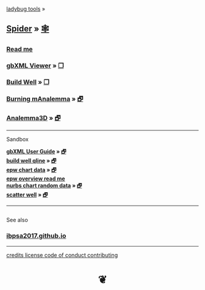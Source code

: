 <style>

#menu p { margin: 5px 0 ; }

h4 { margin: 0; }
</style>


[ladybug tools]( http://www.ladybug.tools ) &raquo;



## [Spider]( index.html ) &raquo; [&#x1f578;]( https://github.com/ladybug-tools/spider )


### [Read me]( #README.md )


### [gbXML Viewer]( #read-gbxml/README.md ) &raquo; [&#x2750;]( read-gbxml/gbxml-viewer/index.html "Open full screen" )


### [Build Well]( #build-well/README.md ) &raquo; [&#x2750;]( build-well/index.html "Open full screen" )


### [Burning mAnalemma]( #burning-manalemma-2017/README.md ) &raquo; [&#x1F5D7;]( burning-manalemma-2017/index.html "Run full screen" )


### [Analemma3D]( #analemma3d/README.md ) &raquo; [&#x1F5D7;]( analemma3d/index.html "Run full screen" )


*** 

Sandbox

#### [gbXML User Guide]( #sandbox/gbxml-user-guide/README.md ) &raquo; [&#x1F5D7;]( sandbox/gbxml-guide/index.html )

#### [build well qline]( #sandbox/build-well-qline/README.md) &raquo; [&#x1F5D7;]( http://www.ladybug.tools/spider/sandbox/build-well-qline/ "Run full screen" )


#### [epw chart data]( #sandbox/chart-epw-data/README.md ) &raquo; [&#x1F5D7;]( sandbox/chart-epw-data/index.html )

#### [epw overview read me]( #pages/readme-epw.md )

#### [nurbs chart random data]( #sandbox/nurbs-chart/README.md) &raquo; [&#x1F5D7;]( http://www.ladybug.tools/spider/sandbox/nurbs-chart/ "Run full screen" )

#### [scatter well]( #sandbox/scatter-well/README.md) &raquo; [&#x1F5D7;]( http://www.ladybug.tools/spider/sandbox/scatter-well/ "Run full screen" )



***

<!-- rename -->

<div id=divSubMenu ></div>

<iframe id=ifrMenu class=bbbiframeMenu width=100% height=0 frameBorder=0 ></iframe>


See also

### [ibpsa2017.github.io]( https://ibpsa2017.github.io/ )




***

[credits         ]( #./pages/credits.md )
[license         ]( #./pages/license.md )
[code of conduct ]( #./pages/code-of-conduct.md )
[contributing    ]( #./pages/contributing.md )

<h1 style=text-align:center; > &#x2766; </h1>